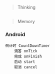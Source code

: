 > Thinking

```

```

> Memory

### Android

```
倒计时 CountDownTimer
    滴答 onTick
    完成 onFinish
    启动 start
    取消 cancel
```

